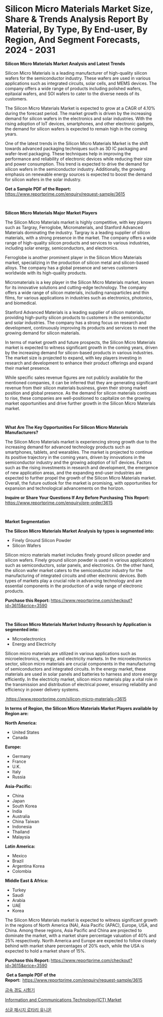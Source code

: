 <p><h1>Silicon Micro Materials Market Size, Share & Trends Analysis Report By Material, By Type, By End-user, By Region, And Segment Forecasts, 2024 - 2031</h1></p><p><strong>Silicon Micro Materials Market Analysis and Latest Trends</strong></p>
<p><p>Silicon Micro Materials is a leading manufacturer of high-quality silicon wafers for the semiconductor industry. These wafers are used in various applications such as integrated circuits, solar cells, and MEMS devices. The company offers a wide range of products including polished wafers, epitaxial wafers, and SOI wafers to cater to the diverse needs of its customers.</p><p>The Silicon Micro Materials Market is expected to grow at a CAGR of 4.10% during the forecast period. The market growth is driven by the increasing demand for silicon wafers in the electronics and solar industries. With the rising adoption of IoT devices, smartphones, and other electronic gadgets, the demand for silicon wafers is expected to remain high in the coming years.</p><p>One of the latest trends in the Silicon Micro Materials Market is the shift towards advanced packaging techniques such as 3D IC packaging and wafer-level packaging. These techniques help in improving the performance and reliability of electronic devices while reducing their size and power consumption. This trend is expected to drive the demand for silicon wafers in the semiconductor industry. Additionally, the growing emphasis on renewable energy sources is expected to boost the demand for silicon wafers in the solar industry.</p></p>
<p><strong>Get a Sample PDF of the Report:&nbsp;</strong> <a href="https://www.reportprime.com/enquiry/request-sample/3615">https://www.reportprime.com/enquiry/request-sample/3615</a></p>
<p>&nbsp;</p>
<p><strong>Silicon Micro Materials Major Market Players</strong></p>
<p><p>The Silicon Micro Materials market is highly competitive, with key players such as Targray, Ferroglobe, Micromaterials, and Stanford Advanced Materials dominating the industry. Targray is a leading supplier of silicon materials, with a strong presence in the market. The company offers a wide range of high-quality silicon products and services to various industries, including solar energy, semiconductors, and electronics.</p><p>Ferroglobe is another prominent player in the Silicon Micro Materials market, specializing in the production of silicon metal and silicon-based alloys. The company has a global presence and serves customers worldwide with its high-quality products.</p><p>Micromaterials is a key player in the Silicon Micro Materials market, known for its innovative solutions and cutting-edge technology. The company offers a wide range of silicon materials, including nanoparticles and thin films, for various applications in industries such as electronics, photonics, and biomedical.</p><p>Stanford Advanced Materials is a leading supplier of silicon materials, providing high-purity silicon products to customers in the semiconductor and solar industries. The company has a strong focus on research and development, continuously improving its products and services to meet the growing demand for silicon materials.</p><p>In terms of market growth and future prospects, the Silicon Micro Materials market is expected to witness significant growth in the coming years, driven by the increasing demand for silicon-based products in various industries. The market size is projected to expand, with key players investing in research and development to enhance their product offerings and expand their market presence.</p><p>While specific sales revenue figures are not publicly available for the mentioned companies, it can be inferred that they are generating significant revenue from their silicon materials business, given their strong market position and global presence. As the demand for silicon materials continues to rise, these companies are well-positioned to capitalize on the growing market opportunities and drive further growth in the Silicon Micro Materials market.</p></p>
<p>&nbsp;</p>
<p><strong>What Are The Key Opportunities For Silicon Micro Materials Manufacturers?</strong></p>
<p><p>The Silicon Micro Materials market is experiencing strong growth due to the increasing demand for advanced technology products such as smartphones, tablets, and wearables. The market is projected to continue its positive trajectory in the coming years, driven by innovations in the semiconductor industry and the growing adoption of IoT devices. Factors such as the rising investments in research and development, the emergence of new application areas, and the expanding end-user industries are expected to further propel the growth of the Silicon Micro Materials market. Overall, the future outlook for the market is promising, with opportunities for expansion and technological advancements on the horizon.</p></p>
<p><strong>Inquire or Share Your Questions If Any Before Purchasing This Report:</strong> <a href="https://www.reportprime.com/enquiry/pre-order/3615">https://www.reportprime.com/enquiry/pre-order/3615</a></p>
<p>&nbsp;</p>
<p><strong>Market Segmentation</strong></p>
<p><strong>The Silicon Micro Materials Market Analysis by types is segmented into:</strong></p>
<p><ul><li>Finely Ground Silicon Powder</li><li>Silicon Wafers</li></ul></p>
<p><p>Silicon micro materials market includes finely ground silicon powder and silicon wafers. Finely ground silicon powder is used in various applications such as semiconductors, solar panels, and electronics. On the other hand, the silicon wafer market caters to the semiconductor industry for the manufacturing of integrated circuits and other electronic devices. Both types of markets play a crucial role in advancing technology and are essential components in the production of a wide range of electronic products.</p></p>
<p><strong>Purchase this Report:&nbsp;</strong><a href="https://www.reportprime.com/checkout?id=3615&price=3590">https://www.reportprime.com/checkout?id=3615&price=3590</a></p>
<p>&nbsp;</p>
<p><strong>The Silicon Micro Materials Market Industry Research by Application is segmented into:</strong></p>
<p><ul><li>Microelectronics</li><li>Energy and Electricity</li></ul></p>
<p><p>Silicon micro materials are utilized in various applications such as microelectronics, energy, and electricity markets. In the microelectronics sector, silicon micro materials are crucial components in the manufacturing of semiconductors and integrated circuits. In the energy market, these materials are used in solar panels and batteries to harness and store energy efficiently. In the electricity market, silicon micro materials play a vital role in the transmission and distribution of electrical power, ensuring reliability and efficiency in power delivery systems.</p></p>
<p><a href="https://www.reportprime.com/silicon-micro-materials-r3615">&nbsp;https://www.reportprime.com/silicon-micro-materials-r3615</a></p>
<p><strong>In terms of Region, the Silicon Micro Materials Market Players available by Region are:</strong></p>
<p>
    <p> <strong> North America: </strong>
        <ul>
            <li>United States</li>
            <li>Canada</li>
        </ul>
        </p> 
    <p> <strong> Europe: </strong>
        <ul>
            <li>Germany</li>
            <li>France</li>
            <li>U.K.</li>
            <li>Italy</li>
            <li>Russia</li>
        </ul>
        </p> 
    <p> <strong> Asia-Pacific: </strong>
        <ul>
            <li>China</li>
            <li>Japan</li>
            <li>South Korea</li>
            <li>India</li>
            <li>Australia</li>
            <li>China Taiwan</li>
            <li>Indonesia</li>
            <li>Thailand</li>
            <li>Malaysia</li>
        </ul>
        </p> 
    <p> <strong> Latin America: </strong>
        <ul>
            <li>Mexico</li>
            <li>Brazil</li>
            <li>Argentina Korea</li>
            <li>Colombia</li>
        </ul>
        </p> 
    <p> <strong> Middle East & Africa: </strong>
        <ul>
            <li>Turkey</li>
            <li>Saudi</li>
            <li>Arabia</li>
            <li>UAE</li>
            <li>Korea</li>
        </ul>
    </p>
    </p>
<p><p>The Silicon Micro Materials market is expected to witness significant growth in the regions of North America (NA), Asia Pacific (APAC), Europe, USA, and China. Among these regions, Asia Pacific and China are projected to dominate the market, with a market share percentage valuation of 40% and 25% respectively. North America and Europe are expected to follow closely behind with market share percentages of 20% each, while the USA is expected to hold a market share of 15%.</p></p>
<p><strong>Purchase this Report: </strong><a href="https://www.reportprime.com/checkout?id=3615&price=3590">https://www.reportprime.com/checkout?id=3615&price=3590</a></p>
<p>&nbsp;<strong>Get a Sample PDF of the Report:&nbsp;&nbsp;</strong><a href="https://www.reportprime.com/enquiry/request-sample/3615">https://www.reportprime.com/enquiry/request-sample/3615</a></p>
<p><strong></strong></p>
<p><p><a href="https://medium.com/@kasandrarempel/%EA%B8%88%EC%86%8D-%EA%B2%BD%EB%8F%84-%EC%8B%9C%ED%97%98%EA%B8%B0-%EC%8B%9C%EC%9E%A5-%EC%8B%9C%EC%9E%A5-cagr-%EC%8B%9C%EC%9E%A5-%EB%8F%99%ED%96%A5-%EB%B0%8F-%EC%84%B1%EC%9E%A5-%EC%A0%84%EB%9E%B5%EC%97%90-%EB%8C%80%ED%95%9C-%ED%86%B5%EC%B0%B0%EB%A0%A5-d5ae82f5cc4b">금속 경도 시험기</a></p><p><a href="https://view.publitas.com/reportprime-1/information-and-communications-technology-ict-market-trends-and-market-analysis-forecasted-for-period-2024-2031/">Information and Communications Technology(ICT) Market</a></p><p><a href="https://medium.com/@leonidasalazar756/%EC%8B%B1%EA%B8%80-%ED%8C%A8%EC%8B%9C%EC%A7%80-%EB%A1%9C%ED%84%B0%EB%A6%AC-%EC%9C%A0%EB%8B%88%EC%96%B8-%EC%8B%9C%EC%9E%A5-%EA%B7%9C%EB%AA%A8-%EC%8B%9C%EC%9E%A5-%EC%A0%84%EB%A7%9D-%EB%B0%8F-%EC%8B%9C%EC%9E%A5-%EC%98%88%EC%B8%A1-2024%EB%85%84%EB%B6%80%ED%84%B0-2031%EB%85%84-87c78a985cfe">싱글 패시지 로타리 유니온</a></p></p>